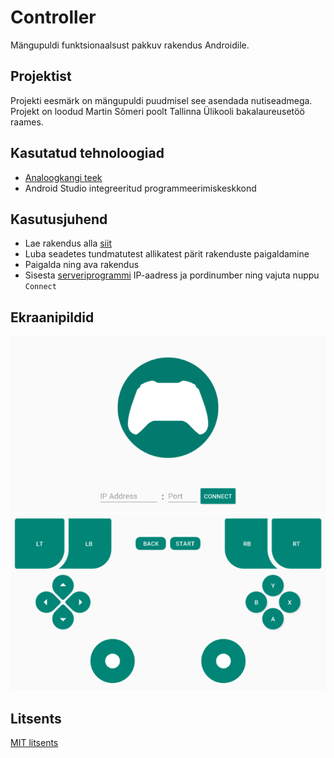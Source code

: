 # Controller
Mängupuldi funktsionaalsust pakkuv rakendus Androidile.

## Projektist
Projekti eesmärk on mängupuldi puudmisel see asendada nutiseadmega.  
Projekt on loodud Martin Sõmeri poolt Tallinna Ülikooli bakalaureusetöö raames.

## Kasutatud tehnoloogiad
* [Analoogkangi teek](https://github.com/erz05/JoyStick)
* Android Studio integreeritud programmeerimiskeskkond

## Kasutusjuhend
* Lae rakendus alla [siit](https://github.com/martinsomer/controller/releases)
* Luba seadetes tundmatutest allikatest pärit rakenduste paigaldamine
* Paigalda ning ava rakendus
* Sisesta [serveriprogrammi](https://github.com/martinsomer/controllerserver) IP-aadress ja pordinumber ning vajuta nuppu `Connect`

## Ekraanipildid
![Screenshot](img/1587333540.png)
![Screenshot](img/1587172740.png)

## Litsents
[MIT litsents](LICENSE.txt)